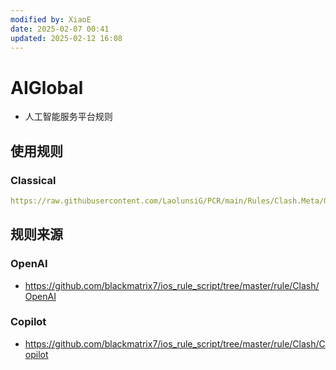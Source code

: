 ```yaml
---
modified by: XiaoE
date: 2025-02-07 00:41
updated: 2025-02-12 16:08
---
```

# AIGlobal
- 人工智能服务平台规则

## 使用规则

### Classical
```yaml
https://raw.githubusercontent.com/LaolunsiG/PCR/main/Rules/Clash.Meta/GlobalAI/Clash-GlobalAI-Classical.yaml
```

## 规则来源

### OpenAI
- https://github.com/blackmatrix7/ios_rule_script/tree/master/rule/Clash/OpenAI

### Copilot
- https://github.com/blackmatrix7/ios_rule_script/tree/master/rule/Clash/Copilot
